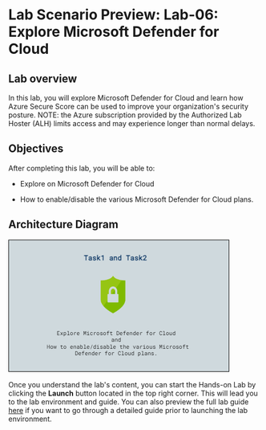 # Lab Scenario Preview: Lab-06: Explore Microsoft Defender for Cloud

## Lab overview

In this lab, you will explore Microsoft Defender for Cloud and learn how Azure Secure Score can be used to improve your organization's security posture. NOTE: the Azure subscription provided by the Authorized Lab Hoster (ALH) limits access and may experience longer than normal delays.

## Objectives

After completing this lab, you will be able to:

- Explore on Microsoft Defender for Cloud

- How to enable/disable the various Microsoft Defender for Cloud plans.

## Architecture Diagram

 ![](../images/preview06.png)  

Once you understand the lab's content, you can start the Hands-on Lab by clicking the **Launch** button located in the top right corner. This will lead you to the lab environment and guide. You can also preview the full lab guide [here](https://experience.cloudlabs.ai/#/labguidepreview/ec73d9a2-5a04-4a92-8550-e5cdfecd4579) if you want to go through a detailed guide prior to launching the lab environment. 
